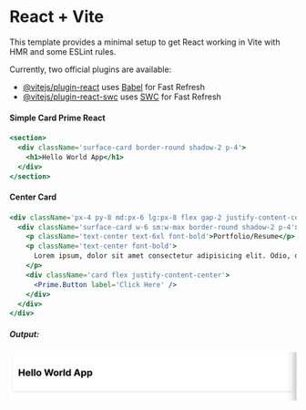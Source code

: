 # React + Vite

This template provides a minimal setup to get React working in Vite with HMR and some ESLint rules.

Currently, two official plugins are available:

- [@vitejs/plugin-react](https://github.com/vitejs/vite-plugin-react/blob/main/packages/plugin-react/README.md) uses [Babel](https://babeljs.io/) for Fast Refresh
- [@vitejs/plugin-react-swc](https://github.com/vitejs/vite-plugin-react-swc) uses [SWC](https://swc.rs/) for Fast Refresh

#### Simple Card Prime React

```jsx
<section>
  <div className='surface-card border-round shadow-2 p-4'>
    <h1>Hello World App</h1>
  </div>
</section>
```

#### Center Card

```jsx
<div className='px-4 py-8 md:px-6 lg:px-8 flex gap-2 justify-content-center align-items-center'>
  <div className='surface-card w-6 sm:w-max border-round shadow-2 p-4'>
    <p className='text-center text-6xl font-bold'>Portfolio/Resume</p>
    <p className='text-center font-bold'>
      Lorem ipsum, dolor sit amet consectetur adipisicing elit. Odio, dicta?
    </p>
    <div className='card flex justify-content-center'>
      <Prime.Button label='Click Here' />
    </div>
  </div>
</div>
```

##### Output:

![Alt text](image.png)
